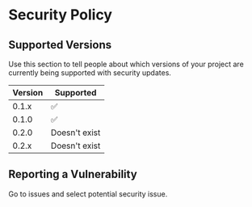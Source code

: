 # Security Policy

## Supported Versions

Use this section to tell people about which versions of your project are
currently being supported with security updates.

| Version | Supported          |
| ------- | ------------------ |
| 0.1.x   | :white_check_mark: |
| 0.1.0   | :white_check_mark: |
| 0.2.0   | Doesn't exist      |
| 0.2.x   | Doesn't exist      |

## Reporting a Vulnerability

Go to issues and select potential security issue.
